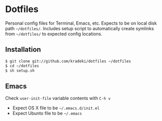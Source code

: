 Dotfiles
========
Personal config files for Terminal, Emacs, etc.  Expects to be on local disk path `~/dotfiles/`.  Includes setup script to automatically create symlinks from `~/dotfiles/` to expected config locations.

Installation
------------

``` bash
$ git clone git://github.com/kradeki/dotfiles ~/dotfiles
$ cd ~/dotfiles
$ sh setup.sh
```

Emacs
------------
Check `user-init-file` variable contents with `C-h v`

  *  Expect OS X file to be `~/.emacs.d/init.el`
  *  Expect Ubunto file to be `~/.emacs`
